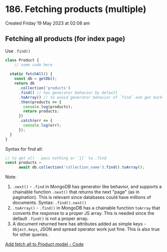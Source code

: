 # 186. Fetching products (multiple)
Created Friday 19 May 2023 at 02:08 am

## Fetching all products (for index page)
Use `.find()`
```js
class Product {
	// some code here
	
  static fetchAll() {
    const db = getDb();
    return db
      .collection('products')
      .find() // has generator behavior by default
      .toArray() // to avoid generator behavior of `find` and get back a proper JS array
      .then(products => {
        console.log(products);
        return products;
      })
      .catch(err => {
        console.log(err);
      });
  }
}
```

Syntax for find all:
```js
// to get all - pass nothing or `{}` to .find
const products = 
	  await db.collection('collection_name').find().toArray();
```

Note: 
1. `.next()` - `.find` in MongoDB has generator like behavior, and supports a chainable function `.next()` that returns the next "page" (as in pagination). This is relevant since databases could have millions of documents. Syntax: `.find().next()`
2. `.toArray()` - `.find()` in MongoDB has a chainable function `toArray`  that converts the response to a proper JS array. This is needed since the default `.find()` is not a proper array.
3. A document returned here has attributes added as simple keys - `Object.keys`, JSON and spread operator work just fine. This is also true for other queries.

[Add fetch all to Product model - Code](https://github.com/exemplar-codes/online-shop-with-nosql-mongodb/commit/11d58dff5301c53960d70b81fb4f5fccdb056c8b)